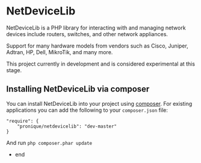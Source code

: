 # NetDeviceLib

NetDeviceLib is a PHP library for interacting with and managing network devices
include routers, switches, and other network appliances.

Support for many hardware models from vendors such as Cisco, Juniper, Adtran,
HP, Dell, MikroTik, and many more.

This project currently in development and is considered experimental at this stage.

## Installing NetDeviceLib via composer

You can install NetDeviceLib into your project using
[composer](http://getcomposer.org). For existing applications you can add the 
following to your
`composer.json` file:

	"require": {
		"pronique/netdevicelib": "dev-master"
	}

And run `php composer.phar update`

- end
